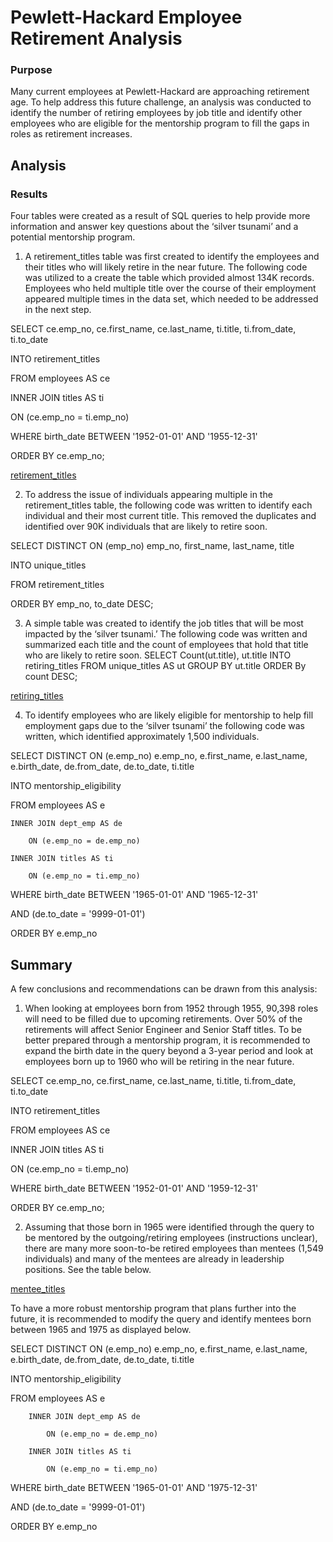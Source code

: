 # Pewlett-Hackard Employee Retirement Analysis

### Purpose

Many current employees at Pewlett-Hackard are approaching retirement age.  To help address this future challenge, an analysis was conducted to identify the number of retiring employees by job title and identify other employees who are eligible for the mentorship program to fill the gaps in roles as retirement increases.

## Analysis

### Results

Four tables were created as a result of SQL queries to help provide more information and answer key questions about the ‘silver tsunami’ and a potential mentorship program.

1)	A retirement_titles table was first created to identify the employees and their titles who will likely retire in the near future.  The following code was utilized to a create the table which provided almost 134K records.  Employees who held multiple title over the course of their employment appeared multiple times in the data set, which needed to be addressed in the next step.

SELECT ce.emp_no, ce.first_name, ce.last_name, ti.title, ti.from_date, ti.to_date

INTO retirement_titles

FROM employees AS ce

INNER JOIN titles AS ti

ON (ce.emp_no = ti.emp_no)

WHERE birth_date BETWEEN '1952-01-01' AND '1955-12-31'

ORDER BY ce.emp_no;


[retirement_titles](https://user-images.githubusercontent.com/80165223/117493629-d74b5580-af38-11eb-8a4d-a756c3052b62.png)


2)	To address the issue of individuals appearing multiple in the retirement_titles table, the following code was written to identify each individual and their most current title.  This removed the duplicates and identified over 90K individuals that are likely to retire soon.

SELECT DISTINCT ON (emp_no) emp_no, first_name, last_name, title

INTO unique_titles

FROM retirement_titles 

ORDER BY emp_no, to_date DESC;


3)	A simple table was created to identify the job titles that will be most impacted by the ‘silver tsunami.’  The following code was written and summarized each title and the count of employees that hold that title who are likely to retire soon.
SELECT Count(ut.title), ut.title 
INTO retiring_titles 
FROM unique_titles AS ut
GROUP BY ut.title
ORDER By count DESC;


[retiring_titles](https://user-images.githubusercontent.com/80165223/117493669-e4684480-af38-11eb-9421-24d86e4e7774.png)



4)	To identify employees who are likely eligible for mentorship to help fill employment gaps due to the ‘silver tsunami’ the following code was written, which identified approximately 1,500 individuals.

SELECT DISTINCT ON (e.emp_no) e.emp_no, e.first_name, e.last_name, e.birth_date, de.from_date, de.to_date, ti.title

INTO mentorship_eligibility 

FROM employees AS e

	INNER JOIN dept_emp AS de
  
		ON (e.emp_no = de.emp_no)
    
	INNER JOIN titles AS ti
  
		ON (e.emp_no = ti.emp_no)
    
WHERE birth_date BETWEEN '1965-01-01' AND '1965-12-31'

AND (de.to_date = '9999-01-01')

ORDER BY e.emp_no

## Summary

A few conclusions and recommendations can be drawn from this analysis:
1)	When looking at employees born from 1952 through 1955, 90,398 roles will need to be filled due to upcoming retirements.  Over 50% of the retirements will affect Senior Engineer and Senior Staff titles.  To be better prepared through a mentorship program, it is recommended to expand the birth date in the query beyond a 3-year period and look at employees born up to 1960 who will be retiring in the near future.

SELECT ce.emp_no, ce.first_name, ce.last_name, ti.title, ti.from_date, ti.to_date

INTO retirement_titles

FROM employees AS ce

INNER JOIN titles AS ti

ON (ce.emp_no = ti.emp_no)

WHERE birth_date BETWEEN '1952-01-01' AND '1959-12-31'

ORDER BY ce.emp_no;

2)	Assuming that those born in 1965 were identified through the query to be mentored by the outgoing/retiring employees (instructions unclear), there are many more soon-to-be retired employees than mentees (1,549 individuals) and many of the mentees are already in leadership positions.  See the table below.


[mentee_titles](https://user-images.githubusercontent.com/80165223/117493707-f5b15100-af38-11eb-8b0f-9cddb8ccf86c.png)



To have a more robust mentorship program that plans further into the future, it is recommended to modify the query and identify mentees born between 1965 and 1975 as displayed below.

SELECT DISTINCT ON (e.emp_no) e.emp_no, e.first_name, e.last_name, e.birth_date, de.from_date, de.to_date, ti.title

INTO mentorship_eligibility 

FROM employees AS e

		INNER JOIN dept_emp AS de
    
			ON (e.emp_no = de.emp_no)
      
		INNER JOIN titles AS ti
    
			ON (e.emp_no = ti.emp_no)
      
WHERE birth_date BETWEEN '1965-01-01' AND '1975-12-31'

AND (de.to_date = '9999-01-01')

ORDER BY e.emp_no
